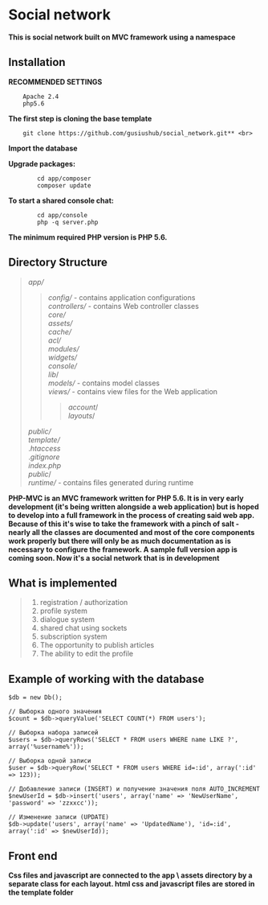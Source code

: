 Social network
================================
**This is social network built on MVC framework using a namespace**

Installation
--------------
**RECOMMENDED SETTINGS**

        Apache 2.4
        php5.6
**The first step is cloning the base template**

        git clone https://github.com/gusiushub/social_network.git** <br>
            
**Import the database**  

**Upgrade packages:**  
 
            cd app/composer
            composer update
            
**To start a shared console chat:**<br>
            
            cd app/console
            php -q server.php
**The minimum required PHP version is PHP 5.6.**

Directory Structure
----------------------

> _app/_
>> _config/_  - contains application configurations<br>
>> _controllers/_    -    contains Web controller classes<br>
>>_core/_<br>
>>_assets/_<br>
>>_cache/_<br>
>>_acl/_<br>
>>_modules/_<br>
>>_widgets/_<br>
>>_console/_<br>
 >>_lib_/<br>
>>_models/_  -   contains model classes<br>
>>_views/_   -  contains view files for the Web application<br>
>>> _account_/<br>
>>> _layouts_/<br>
>>>
> _public/_<br>
> _template/_<br>
>._htaccess_<br>
>._gitignore_<br>
>_index.php_<br>
>_public_/<br>
>_runtime/_  - contains files generated during runtime <br>

**PHP-MVC is an MVC framework written for PHP 5.6. It is in very early development (it's being written
alongside a web application) but is hoped to develop into a full framework in the process of creating
said web app. Because of this it's wise to take the framework with a pinch of salt - nearly all the
classes are documented and most of the core components work properly but there will only be as much
documentation as is necessary to configure the framework. A sample full version app is coming soon.
Now it's a social network that is in development**

What is implemented
-------------------
> 1) registration / authorization
> 2) profile system
> 3) dialogue system
> 4) shared chat using sockets
> 5) subscription system
> 6) The opportunity to publish articles
> 7) The ability to edit the profile

Example of working with the database
-------------------------------------
    $db = new Db();
    
    // Выборка одного значения
    $count = $db->queryValue('SELECT COUNT(*) FROM users');
    
    // Выборка набора записей
    $users = $db->queryRows('SELECT * FROM users WHERE name LIKE ?', array('%username%'));
    
    // Выборка одной записи
    $user = $db->queryRow('SELECT * FROM users WHERE id=:id', array(':id' => 123));
    
    // Добавление записи (INSERT) и получение значения поля AUTO_INCREMENT
    $newUserId = $db->insert('users', array('name' => 'NewUserName', 'password' => 'zzxxcc'));
    
    // Изменение записи (UPDATE)
    $db->update('users', array('name' => 'UpdatedName'), 'id=:id', array(':id' => $newUserId));
    
Front end
----------    
**Css files and javascript are connected to the app \ assets directory by a separate class for each layout.
html css and javascript files are stored in the template folder**
